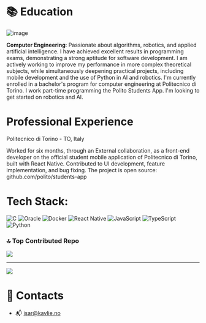 # 📚 Education
![image](https://github.com/user-attachments/assets/81064b61-1d3b-4b4a-92a3-68ba80ad8b06)

**Computer Engineering**:
Passionate about algorithms, robotics, and applied artificial intelligence. I have achieved excellent results in programming exams, demonstrating a strong aptitude for software development.
I am actively working to improve my performance in more complex theoretical subjects, while simultaneously deepening practical projects, including mobile development and the use of Python in AI and robotics.
I'm currently enrolled in a bachelor's program for computer engineering at Politecnico di Torino.
I work part-time programming the Polito Students App. I'm looking to get started on robotics and AI.
#  Professional Experience
Politecnico di Torino -  TO, Italy

Worked for six months, through an External collaboration, as a front-end developer on the official student mobile application of Politecnico di Torino, built with React Native. Contributed to UI development, feature implementation, and bug fixing. The project is open source: github.com/polito/students-app
 
#  Tech Stack:
![C](https://img.shields.io/badge/c-%2300599C.svg?style=for-the-badge&logo=c&logoColor=white) ![Oracle](https://img.shields.io/badge/Oracle-F80000?style=for-the-badge&logo=oracle&logoColor=white) ![Docker](https://img.shields.io/badge/docker-%230db7ed.svg?style=for-the-badge&logo=docker&logoColor=white) ![React Native](https://img.shields.io/badge/react_native-%2320232a.svg?style=for-the-badge&logo=react&logoColor=%2361DAFB) ![JavaScript](https://img.shields.io/badge/javascript-%23323330.svg?style=for-the-badge&logo=javascript&logoColor=%23F7DF1E) ![TypeScript](https://img.shields.io/badge/typescript-%23007ACC.svg?style=for-the-badge&logo=typescript&logoColor=white) ![Python](https://img.shields.io/badge/python-3670A0?style=for-the-badge&logo=python&logoColor=ffdd54)

### 🔝 Top Contributed Repo
![](https://github-contributor-stats.vercel.app/api?username=is4rk&limit=5&theme=dark&combine_all_yearly_contributions=true)

---
[![](https://visitcount.itsvg.in/api?id=is4rk&icon=0&color=0)](https://visitcount.itsvg.in)

# 📒 Contacts
- 📬 isar@kavlie.no
